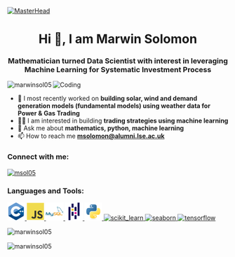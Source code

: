[![MasterHead](https://i.pinimg.com/originals/54/dd/2a/54dd2a6c17f894e233848e18eaa242d9.jpg)](https://marwinsol05.github.io/)
<h1 align="center">Hi 👋, I am Marwin Solomon</h1>
<h3 align="center">Mathematician turned Data Scientist with interest in leveraging Machine Learning for Systematic Investment Process</h3>
<img align="right" alt="Coding" width="400" src="https://miro.medium.com/v2/resize:fit:1400/1*ei_Ce5ZqUHkhF9N1oku3Hg.gif">

<p align="left"> <img src="https://komarev.com/ghpvc/?username=marwinsol05&label=Profile%20views&color=0e75b6&style=flat" alt="marwinsol05" /> </p>

- 🔭 I most recently worked on **building solar, wind and demand generation models (fundamental models) using weather data for Power & Gas Trading**
- 👨‍💻 I am interested in building **trading strategies using machine learning**
- 💬 Ask me about **mathematics, python, machine learning**
- 📫 How to reach me **msolomon@alumni.lse.ac.uk**

<h3 align="left">Connect with me:</h3>
<p align="left">
<a href="https://linkedin.com/in/msol05" target="blank"><img align="center" src="https://raw.githubusercontent.com/rahuldkjain/github-profile-readme-generator/master/src/images/icons/Social/linked-in-alt.svg" alt="msol05" height="30" width="40" /></a>
</p>

<h3 align="left">Languages and Tools:</h3>
<p align="left"> 
<a href="https://www.w3schools.com/cpp/" target="_blank" rel="noreferrer"> <img src="https://raw.githubusercontent.com/devicons/devicon/master/icons/cplusplus/cplusplus-original.svg" alt="cplusplus" width="40" height="40"/> </a> 
<a href="https://developer.mozilla.org/en-US/docs/Web/JavaScript" target="_blank" rel="noreferrer"> <img src="https://raw.githubusercontent.com/devicons/devicon/master/icons/javascript/javascript-original.svg" alt="javascript" width="40" height="40"/> </a> 
<a href="https://www.mysql.com/" target="_blank" rel="noreferrer"> <img src="https://raw.githubusercontent.com/devicons/devicon/master/icons/mysql/mysql-original-wordmark.svg" alt="mysql" width="40" height="40"/> </a> 
<a href="https://pandas.pydata.org/" target="_blank" rel="noreferrer"> <img src="https://raw.githubusercontent.com/devicons/devicon/2ae2a900d2f041da66e950e4d48052658d850630/icons/pandas/pandas-original.svg" alt="pandas" width="40" height="40"/> </a> 
<a href="https://www.python.org" target="_blank" rel="noreferrer"> <img src="https://raw.githubusercontent.com/devicons/devicon/master/icons/python/python-original.svg" alt="python" width="40" height="40"/> </a> 
<a href="https://scikit-learn.org/" target="_blank" rel="noreferrer"> <img src="https://upload.wikimedia.org/wikipedia/commons/0/05/Scikit_learn_logo_small.svg" alt="scikit_learn" width="40" height="40"/> </a> 
<a href="https://seaborn.pydata.org/" target="_blank" rel="noreferrer"> <img src="https://seaborn.pydata.org/_images/logo-mark-lightbg.svg" alt="seaborn" width="40" height="40"/> </a> 
<a href="https://www.tensorflow.org" target="_blank" rel="noreferrer"> <img src="https://www.vectorlogo.zone/logos/tensorflow/tensorflow-icon.svg" alt="tensorflow" width="40" height="40"/> </a> 
</p>

<p><img align="center" src="https://github-readme-stats.vercel.app/api/top-langs?username=marwinsol05&show_icons=true&locale=en&layout=compact" alt="marwinsol05" /></p>

<p><img align="center" src="https://github-readme-streak-stats.herokuapp.com/?user=marwinsol05&" alt="marwinsol05" /></p>
